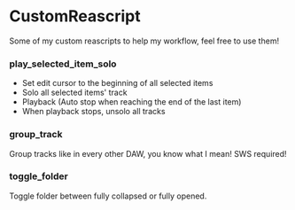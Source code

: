 # CustomReascript
Some of my custom reascripts to help my workflow, feel free to use them!

### play_selected_item_solo
* Set edit cursor to the beginning of all selected items
* Solo all selected items' track
* Playback (Auto stop when reaching the end of the last item)
* When playback stops, unsolo all tracks

### group_track
Group tracks like in every other DAW, you know what I mean! SWS required!

### toggle_folder
Toggle folder between fully collapsed or fully opened.